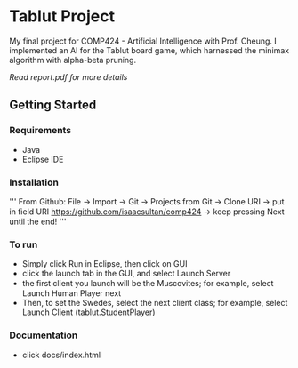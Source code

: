 # Tablut Project

My final project for COMP424 - Artificial Intelligence with Prof. Cheung.
I implemented an AI for the Tablut board game, which harnessed the minimax algorithm with alpha-beta pruning.

*Read report.pdf for more details*

## Getting Started

### Requirements

* Java
* Eclipse IDE


### Installation

'''
From Github: File → Import → Git → Projects from Git → Clone URI → put in ﬁeld URI https://github.com/isaacsultan/comp424 → keep pressing Next until the end!
'''

### To run

* Simply click Run in Eclipse, then click on GUI
* click the launch tab in the GUI, and select Launch Server
* the ﬁrst client you launch will be the Muscovites; for example, select Launch Human Player next
* Then, to set the Swedes, select the next client class; for example, select Launch Client (tablut.StudentPlayer)

### Documentation

* click docs/index.html



